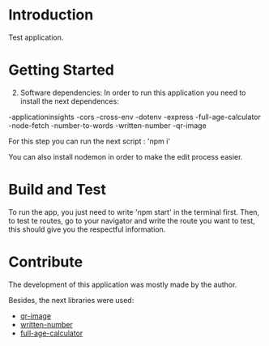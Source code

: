 # Introduction

Test application.

# Getting Started

2. Software dependencies:
   In order to run this application you need to install the next dependences:

-applicationinsights
-cors
-cross-env
-dotenv
-express
-full-age-calculator
-node-fetch
-number-to-words
-written-number
-qr-image

For this step you can run the next script : 'npm i'

You can also install nodemon in order to make the edit process easier.

# Build and Test

To run the app, you just need to write 'npm start' in the terminal first.
Then, to test te routes, go to your navigator and write the route you want to test, this should give you the respectful information.

# Contribute

The development of this application was mostly made by the author.

Besides, the next libraries were used:

- [qr-image](https://www.npmjs.com/package/qr-image)
- [written-number](https://www.npmjs.com/package/written-number)
- [full-age-calculator](https://www.npmjs.com/package/full-age-calculator)
